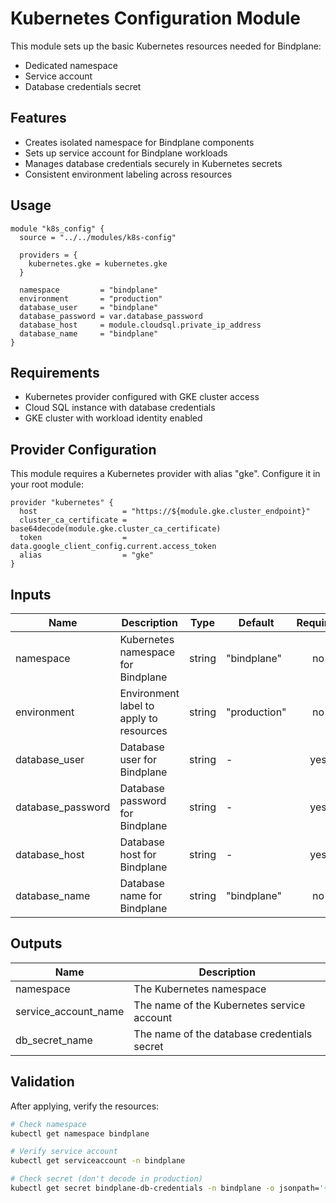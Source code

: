 # Kubernetes Configuration Module

This module sets up the basic Kubernetes resources needed for Bindplane:

- Dedicated namespace
- Service account
- Database credentials secret

## Features

- Creates isolated namespace for Bindplane components
- Sets up service account for Bindplane workloads
- Manages database credentials securely in Kubernetes secrets
- Consistent environment labeling across resources

## Usage

```hcl
module "k8s_config" {
  source = "../../modules/k8s-config"

  providers = {
    kubernetes.gke = kubernetes.gke
  }

  namespace         = "bindplane"
  environment       = "production"
  database_user     = "bindplane"
  database_password = var.database_password
  database_host     = module.cloudsql.private_ip_address
  database_name     = "bindplane"
}
```

## Requirements

- Kubernetes provider configured with GKE cluster access
- Cloud SQL instance with database credentials
- GKE cluster with workload identity enabled

## Provider Configuration

This module requires a Kubernetes provider with alias "gke". Configure it in your root module:

```hcl
provider "kubernetes" {
  host                   = "https://${module.gke.cluster_endpoint}"
  cluster_ca_certificate = base64decode(module.gke.cluster_ca_certificate)
  token                  = data.google_client_config.current.access_token
  alias                  = "gke"
}
```

## Inputs

| Name              | Description                             | Type   | Default      | Required |
| ----------------- | --------------------------------------- | ------ | ------------ | :------: |
| namespace         | Kubernetes namespace for Bindplane      | string | "bindplane"  |    no    |
| environment       | Environment label to apply to resources | string | "production" |    no    |
| database_user     | Database user for Bindplane             | string | -            |   yes    |
| database_password | Database password for Bindplane         | string | -            |   yes    |
| database_host     | Database host for Bindplane             | string | -            |   yes    |
| database_name     | Database name for Bindplane             | string | "bindplane"  |    no    |

## Outputs

| Name                 | Description                                 |
| -------------------- | ------------------------------------------- |
| namespace            | The Kubernetes namespace                    |
| service_account_name | The name of the Kubernetes service account  |
| db_secret_name       | The name of the database credentials secret |

## Validation

After applying, verify the resources:

```bash
# Check namespace
kubectl get namespace bindplane

# Verify service account
kubectl get serviceaccount -n bindplane

# Check secret (don't decode in production)
kubectl get secret bindplane-db-credentials -n bindplane -o jsonpath='{.data}'
```

